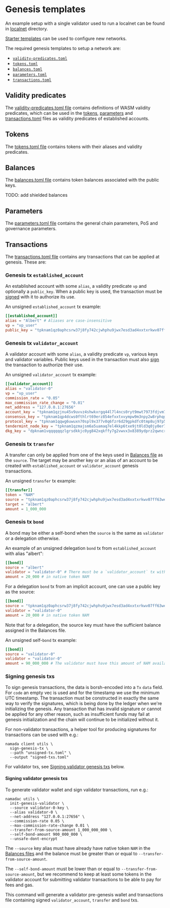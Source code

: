 # Genesis templates

An example setup with a single validator used to run a localnet can be found in [localnet](localnet/README.md) directory.

[Starter templates](starter/README.md) can be used to configure new networks.

The required genesis templates to setup a network are:

- [`validity-predicates.toml`](#validity-predicates)
- [`tokens.toml`](#tokens)
- [`balances.toml`](#balances)
- [`parameters.toml`](#parameters)
- [`transactions.toml`](#transactions)

## Validity predicates

The [validity-predicates.toml file](validity-predicates) contains definitions of WASM validity predicates, which can be used in the [tokens](#tokens), [parameters](#parameters) and [transactions.toml](#transactions) files as validity predicates of established accounts.

## Tokens

The [tokens.toml file](tokens.toml) contains tokens with their aliases and validity predicates.

## Balances

The [balances.toml file](balances.toml) contains token balances associated with the public keys.

TODO: add shielded balances

## Parameters

The [parameters.toml file](parameters.toml) contains the general chain parameters, PoS and governance parameters.

## Transactions

The [transactions.toml file](transactions.toml) contains any transactions that can be applied at genesis. These are:

### Genesis tx `established_account`

An established account with some `alias`, a validity predicate `vp` and optionally a `public_key`. When a public key is used, the transaction must be [signed](#signing-genesis-txs) with it to authorize its use.

An unsigned `established_account` tx example:

```toml
[[established_account]]
alias = "Albert" # Aliases are case-insensitive
vp = "vp_user"
public_key = "tpknam1qz0aphcsrw37j8fy742cjwhphu9jwx7esd3ad4xxtxrkwv07ff63we33t3r"
```

### Genesis tx `validator_account`

A validator account with some `alias`, a validity predicate `vp`, various keys and validator variables. Public keys used in the transaction must also [sign](#signing-validator-genesis-txs) the transaction to authorize their use.

An unsigned `validator_account` tx example:

```toml
[[validator_account]]
alias = "validator-0"
vp = "vp_user"
commission_rate = "0.05"
max_commission_rate_change = "0.01"
net_address = "127.0.0.1:27656"
account_key = "tpknam1qzjnu45v9uvvz4shwkxrgq44l7l4ncs0ryt9mwt7973fdjvm76tgkulmxll"
consensus_key = "tpknam1qp4dcws0fthlrt69erz854efxxtxvympw9m3npy2w8rphqgxu2ufcluhhva"
protocol_key = "tpknam1qqwg6uwuxn70spl9x377v0q6fzr6d29gpkdfc0tmp8uj97p5awnukum3d4q"
tendermint_node_key = "tpknam1qzmajsm6a5uamaq7el4kkp6txe9jt0ld3q0jy0er7cuz0u0k2yck64je49d"
dkg_key = "dpknam1vqqqqqqzlgrsdkkjc0yg842xqkffy7g2vwvx3x8389ydprz2qwncruzxr8cg8u939z4yy76wkx6uwfe7qur95yrftsd0r8lu0ayhu4zqsrkf9em3n5zpm7jkcmjtg0a24h2fa5gejvt0ywddwc6xa72f3z8czkcwrz38vq"
```

### Genesis tx `transfer`

A transfer can only be applied from one of the keys used in [Balances file](#balances) as the `source`. The target may be another key or an alias of an account to be created with `established_account` or `validator_account` genesis transactions.

An unsigned `transfer` tx example:

```toml
[[transfer]]
token = "NAM"
source = "tpknam1qz0aphcsrw37j8fy742cjwhphu9jwx7esd3ad4xxtxrkwv07ff63we33t3r"
target = "albert"
amount = 1_000_000
```

### Genesis tx `bond`

A bond may be either a self-bond when the `source` is the same as `validator` or a delegation otherwise.

An example of an unsigned delegation `bond` tx from `established_account` with alias "albert":

```toml
[[bond]]
source = "albert"
validator = "validator-0" # There must be a `validator_account` tx with this alias
amount = 20_000 # in native token NAM
```

For a delegation `bond` tx from an implicit account, one can use a public key as the source:

```toml
[[bond]]
source = "tpknam1qz0aphcsrw37j8fy742cjwhphu9jwx7esd3ad4xxtxrkwv07ff63we33t3r"
validator = "validator-0"
amount = 20_000 # in native token NAM
```

Note that for a delegation, the source key must have the sufficient balance assigned in the Balances file.

An unsigned self-`bond` tx example:

```toml
[[bond]]
source = "validator-0"
validator = "validator-0"
amount = 90_000_000 # The validator must have this amount of NAM available in account
```

### Signing genesis txs

To sign genesis transactions, the data is borsh-encoded into a `Tx` `data` field. For `code` an empty vec is used and for the timestamp we use the minimum UTC timestamp. The transaction must be constructed in exactly the same way to verify the signatures, which is being done by the ledger when we're initializing the genesis. Any transaction that has invalid signature or cannot be applied for any other reason, such as insufficient funds may fail at genesis initialization and the chain will continue to be initialized without it.

For non-validator transactions, a helper tool for producing signatures for transactions can be used with e.g.:

```shell
namada client utils \
  sign-genesis-tx \
  --path "unsigned-tx.toml" \
  --output "signed-txs.toml"
```

For validator txs, see [Signing validator genesis txs](#signing-validator-genesis-txs) below.

#### Signing validator genesis txs

To generate validator wallet and sign validator transactions, run e.g.:

```shell
namadac utils \
  init-genesis-validator \
  --source validator-0-key \
  --alias validator-0 \
  --net-address "127.0.0.1:27656" \
  --commission-rate 0.05 \
  --max-commission-rate-change 0.01 \
  --transfer-from-source-amount 1_000_000_000 \
  --self-bond-amount 900_000_000 \
  --unsafe-dont-encrypt
```

The `--source` key alias must have already have native token `NAM` in the [Balances files](#balances) and the balance must be greater than or equal to `--transfer-from-source-amount`.

The `--self-bond-amount` must be lower than or equal to `--transfer-from-source-amount`, but we recommend to keep at least some tokens in the validator account for submitting validator transactions to be able to pay for fees and gas.

This command will generate a validator pre-genesis wallet and transactions file containing signed `validator_account`, `transfer` and `bond` txs.
